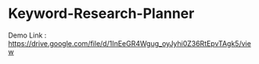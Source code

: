 # Keyword-Research-Planner
Demo Link : https://drive.google.com/file/d/1InEeGR4Wgug_oyJyhi0Z36RtEpvTAgk5/view
